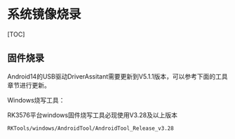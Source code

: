 # 系统镜像烧录

[TOC]

## 固件烧录

Android14的USB驱动DriverAssitant需要更新到V5.1.1版本，可以参考下面的工具章节进行更新。

Windows烧写工具：

RK3576平台windows固件烧写工具必现使用V3.28及以上版本

```
RKTools/windows/AndroidTool/AndroidTool_Release_v3.28
```






